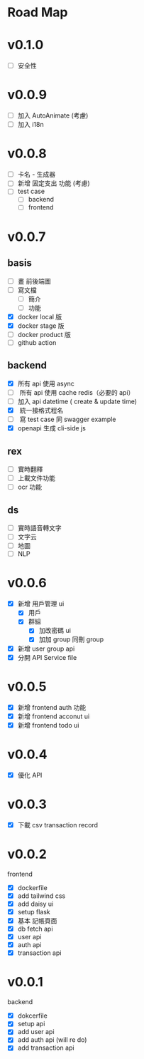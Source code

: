 # Road Map

# v0.1.0

- [ ] 安全性

# v0.0.9

- [ ] 加入 AutoAnimate (考慮)
- [ ] 加入 i18n

# v0.0.8

- [ ] 卡名 - 生成器
- [ ] 新增 固定支出 功能 (考慮)
- [ ] test case
  - [ ] backend
  - [ ] frontend

# v0.0.7

## basis

- [ ] 畫 前後端圖
- [ ] 寫文檔
  - [ ] 簡介
  - [ ] 功能
- [x] docker local 版
- [x] docker stage 版
- [ ] docker product 版
- [ ] github action

## backend

- [x] 所有 api 使用 async
- [ ] ⁠ 所有 api 使用 cache redis（必要的 api）
- [ ] 加入 api datetime ( create & update time)
- [x] ⁠ 統一接格式程名
- [ ] ⁠ 寫 test case 同 swagger example
- [x] openapi 生成 cli-side js

## rex

- [ ] 實時翻釋
- [ ] 上載文件功能
- [ ] ocr 功能

## ds

- [ ] 實時語音轉文字
- [ ] 文字云
- [ ] 地圖
- [ ] NLP

# v0.0.6

- [x] 新增 用戶管理 ui
  - [x] 用戶
  - [x] 群組
    - [x] 加改密碼 ui
    - [x] 加加 group 同刪 group
- [x] 新增 user group api
- [x] 分開 API Service file

# v0.0.5

- [x] 新增 frontend auth 功能
- [x] 新增 frontend acconut ui
- [x] 新增 frontend todo ui

# v0.0.4

- [x] 優化 API

# v0.0.3

- [x] 下載 csv transaction record

# v0.0.2

frontend

- [x] dockerfile
- [x] add tailwind css
- [x] add daisy ui
- [x] setup flask
- [x] 基本 記帳頁面
- [x] db fetch api
- [x] user api
- [x] auth api
- [x] transaction api

# v0.0.1

backend

- [x] dokcerfile
- [x] setup api
- [x] add user api
- [x] add auth api (will re do)
- [x] add transaction api
